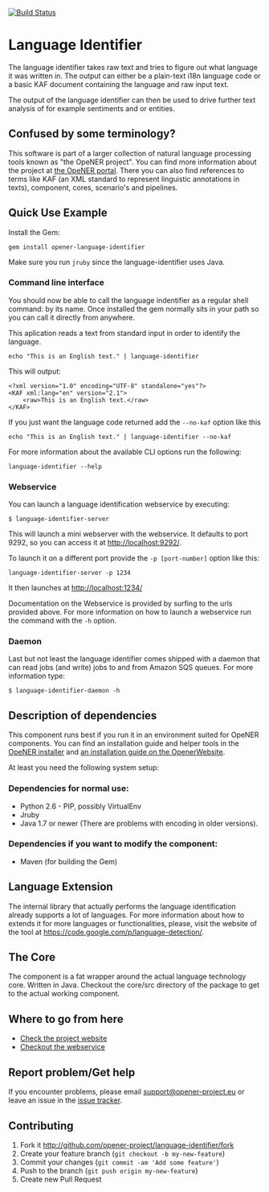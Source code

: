 [![Build Status](https://drone.io/github.com/opener-project/language-identifier/status.png)](https://drone.io/github.com/opener-project/language-identifier/latest)

# Language Identifier

The language identifier takes raw text and tries to figure out what language it
was written in. The output can either be a plain-text i18n language code or a
basic KAF document containing the language and raw input text.

The output of the language identifier can then be used to drive further text
analysis of for example sentiments and or entities.

## Confused by some terminology?

This software is part of a larger collection of natural language processing
tools known as "the OpeNER project". You can find more information about the
project at [the OpeNER portal](http://opener-project.github.io). There you can
also find references to terms like KAF (an XML standard to represent linguistic
annotations in texts), component, cores, scenario's and pipelines.

## Quick Use Example

Install the Gem:

    gem install opener-language-identifier

Make sure you run `jruby` since the language-identifier uses Java.

### Command line interface

You should now be able to call the language indentifier as a regular shell
command: by its name. Once installed the gem normally sits in your path so you
can call it directly from anywhere.

This aplication reads a text from standard input in order to identify the
language.

    echo "This is an English text." | language-identifier

This will output:

    <?xml version="1.0" encoding="UTF-8" standalone="yes"?>
    <KAF xml:lang="en" version="2.1">
        <raw>This is an English text.</raw>
    </KAF>

If you just want the language code returned add the `--no-kaf` option like this

    echo "This is an English text." | language-identifier --no-kaf

For more information about the available CLI options run the following:

    language-identifier --help

### Webservice

You can launch a language identification webservice by executing:

    $ language-identifier-server

This will launch a mini webserver with the webservice. It defaults to port
9292, so you can access it at <http://localhost:9292/>.

To launch it on a different port provide the `-p [port-number]` option like
this:

    language-identifier-server -p 1234

It then launches at <http://localhost:1234/>

Documentation on the Webservice is provided by surfing to the urls provided
above. For more information on how to launch a webservice run the command with
the `-h` option.

### Daemon

Last but not least the language identifier comes shipped with a daemon that can
read jobs (and write) jobs to and from Amazon SQS queues. For more information
type:

    $ language-identifier-daemon -h

## Description of dependencies

This component runs best if you run it in an environment suited for OpeNER
components. You can find an installation guide and helper tools in the
[OpeNER installer](https://github.com/opener-project/opener-installer) and
[an installation guide on the OpenerWebsite](http://opener-project.github.io/getting-started/how-to/local-installation.html).

At least you need the following system setup:

### Dependencies for normal use:

* Python 2.6 - PIP, possibly VirtualEnv
* Jruby
* Java 1.7 or newer (There are problems with encoding in older versions).

### Dependencies if you want to modify the component:

* Maven (for building the Gem)

## Language Extension

The internal library that actually performs the language identification already
supports a lot of languages.  For more information about how to extends it for
more languages or functionalities, please, visit the website of the tool at
<https://code.google.com/p/language-detection/>.

## The Core

The component is a fat wrapper around the actual language technology core.
Written in Java. Checkout the core/src directory of the package to get to the
actual working component.

## Where to go from here

* [Check the project website](http://opener-project.github.io)
* [Checkout the webservice](http://opener.olery.com/language-identifier)

## Report problem/Get help

If you encounter problems, please email support@opener-project.eu or leave an
issue in the [issue tracker](https://github.com/opener-project/language-identifier/issues).

## Contributing

1. Fork it <http://github.com/opener-project/language-identifier/fork>
2. Create your feature branch (`git checkout -b my-new-feature`)
3. Commit your changes (`git commit -am 'Add some feature'`)
4. Push to the branch (`git push origin my-new-feature`)
5. Create new Pull Request
